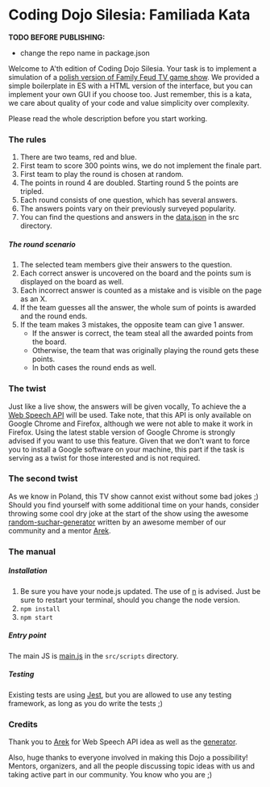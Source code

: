 Coding Dojo Silesia: Familiada Kata
===================================

**TODO BEFORE PUBLISHING:**
* change the repo name in package.json

Welcome to A'th edition of Coding Dojo Silesia. Your task is to implement a simulation
of a [polish version of Family Feud TV game show](https://en.wikipedia.org/wiki/Familiada).
We provided a simple boilerplate in ES with a HTML version of the interface, but you
can implement your own GUI if you choose too. Just remember, this is a kata, we care about
quality of your code and value simplicity over complexity.

Please read the whole description before you start working.

### The rules
1. There are two teams, red and blue.
1. First team to score 300 points wins, we do not implement the finale part.
1. First team to play the round is chosen at random.
1. The points in round 4 are doubled. Starting round 5 the points are tripled.
1. Each round consists of one question, which has several answers.
1. The answers points vary on their previously surveyed popularity.
1. You can find the questions and answers in the [data.json](src/data.json) in the src 
   directory.

##### The round scenario
1. The selected team members give their answers to the question.
1. Each correct answer is uncovered on the board and the points sum is displayed on the
   board as well.
1. Each incorrect answer is counted as a mistake and is visible on the page as an X.
1. If the team guesses all the answer, the whole sum of points is awarded and the round
   ends.
1. If the team makes 3 mistakes, the opposite team can give 1 answer.
   * If the answer is correct, the team steal all the awarded points from the board.
   * Otherwise, the team that was originally playing the round gets these points.
   * In both cases the round ends as well.

### The twist
Just like a live show, the answers will be given vocally, To achieve the a 
[Web Speech API](https://developer.mozilla.org/en-US/docs/Web/API/Web_Speech_API/Using_the_Web_Speech_API)
will be used. Take note, that this API is only available on Google Chrome
and Firefox, although we were not able to make it work in Firefox. Using the latest
stable version of Google Chrome is strongly advised if you want to use this feature.
Given that we don't want to force you to install a Google software on your machine, 
this part if the task is serving as a twist for those interested and is not required.

### The second twist
As we know in Poland, this TV show cannot exist without some bad jokes ;) Should you
find yourself with some additional time on your hands, consider throwing some cool
dry joke at the start of the show using the awesome 
[random-suchar-generator](https://www.npmjs.com/package/random-suchar-generator)
written by an awesome member of our community and a mentor 
[Arek](https://github.com/lazarow).

### The manual
##### Installation
1. Be sure you have your node.js updated. The use of [n](https://github.com/tj/n) 
   is advised. Just be sure to restart your terminal, should you change the node version.
1. `npm install`
1. `npm start`

##### Entry point
The main JS is [main.js](src/scripts/main.js) in the `src/scripts` directory.

##### Testing
Existing tests are using [Jest](https://jestjs.io), but you are allowed to
use any testing framework, as long as you do write the tests ;)

### Credits
Thank you to [Arek](https://github.com/lazarow) for Web Speech API idea as well as
the [generator](https://www.npmjs.com/package/random-suchar-generator).  

Also, huge thanks to everyone involved in making this Dojo a possibility! Mentors, 
organizers, and all the people discussing topic ideas with us and taking active part
in our community. You know who you are ;)  
